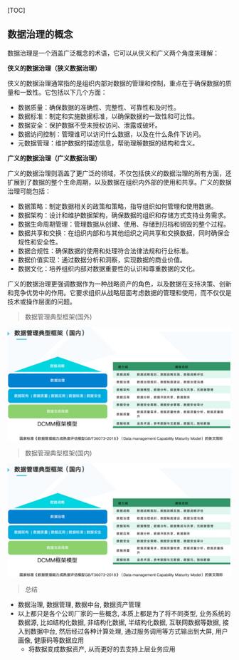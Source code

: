 [TOC]

## 数据治理的概念
数据治理是一个涵盖广泛概念的术语，它可以从侠义和广义两个角度来理解：

**侠义的数据治理（狭义数据治理）**

侠义的数据治理通常指的是组织内部对数据的管理和控制，重点在于确保数据的质量和一致性。它包括以下几个方面：

* 数据质量：确保数据的准确性、完整性、可靠性和及时性。
* 数据标准：制定和实施数据标准，以确保数据的一致性和可比性。
* 数据安全：保护数据不受未授权访问、泄露或破坏。
* 数据访问控制：管理谁可以访问什么数据，以及在什么条件下访问。
* 元数据管理：维护数据的描述信息，帮助理解数据的结构和含义。

**广义的数据治理（广义数据治理）**

广义的数据治理则涵盖了更广泛的领域，不仅包括侠义的数据治理的所有方面，还扩展到了数据的整个生命周期，以及数据在组织内外部的使用和共享。广义的数据治理可能包括：

* 数据策略：制定数据相关的政策和策略，指导组织如何管理和使用数据。
* 数据架构：设计和维护数据架构，确保数据的组织和存储方式支持业务需求。
* 数据生命周期管理：管理数据从创建、使用、存储到归档和销毁的整个过程。
* 数据共享和交换：在组织内部和与其他组织之间共享和交换数据，同时确保合规性和安全性。
* 数据合规性：确保数据的使用和处理符合法律法规和行业标准。
* 数据价值实现：通过数据分析和洞察，实现数据的商业价值。
* 数据文化：培养组织内部对数据重要性的认识和尊重数据的文化。

广义的数据治理更强调数据作为一种战略资产的角色，以及数据在支持决策、创新和竞争优势中的作用。它要求组织从战略层面考虑数据的管理和使用，而不仅仅是技术或操作层面的问题。

> 数据管理典型框架(国外)

![img.png](image/img.png)

> 数据管理典型框架(国内)

![img.png](image/img.png)


> 总结


* 数据治理, 数据管理, 数据中台, 数据资产管理
* 以上都只是各个公司厂家的一些概念, 本质上都是为了将不同类型, 业务系统的数据源, 比如结构化数据, 非结构化数据, 半结构化数据, 互联网数据等数据, 接入到数据中台, 然后经过各种计算处理, 通过服务调用等方式输出到大屏, 用户画像, 健康码等数据应用
  * 将数据变成数据资产, 从而更好的去支持上层业务应用